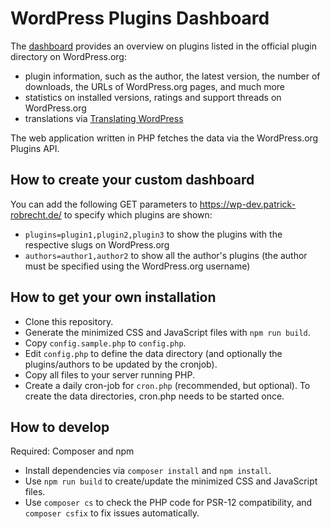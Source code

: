 # WordPress Plugins Dashboard

The [dashboard](https://wp-dev.patrick-robrecht.de/) provides an overview on plugins listed in the official plugin directory
    on WordPress.org:

- plugin information, such as the author, the latest version, the number of downloads, the URLs of WordPress.org pages,
    and much more
- statistics on installed versions, ratings and support threads on WordPress.org
- translations via [Translating WordPress](https://translate.wordpress.org/)

The web application written in PHP fetches the data via the WordPress.org Plugins API.

## How to create your custom dashboard
You can add the following GET parameters to https://wp-dev.patrick-robrecht.de/ to specify which plugins are shown:
- `plugins=plugin1,plugin2,plugin3` to show the plugins with the respective slugs on WordPress.org
- `authors=author1,author2` to show all the author's plugins (the author must be specified using the WordPress.org username)

## How to get your own installation
- Clone this repository.
- Generate the minimized CSS and JavaScript files with `npm run build`.
- Copy `config.sample.php` to `config.php`.
- Edit `config.php` to define the data directory (and optionally the plugins/authors to be updated by the cronjob).
- Copy all files to your server running PHP.
- Create a daily cron-job for `cron.php` (recommended, but optional).
    To create the data directories, cron.php needs to be started once.

## How to develop
Required: Composer and npm
- Install dependencies via `composer install` and `npm install`.
- Use `npm run build` to create/update the minimized CSS and JavaScript files.
- Use `composer cs` to check the PHP code for PSR-12 compatibility, and `composer csfix` to fix issues automatically.

